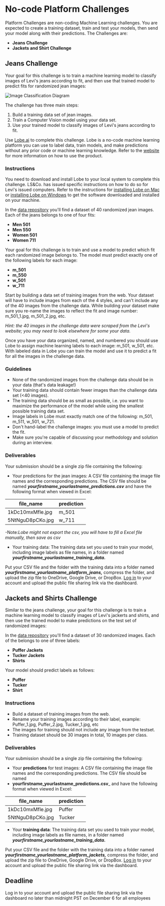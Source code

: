 # No-code Platform Challenges
Platform Challenges are non-coding Machine Learning challenges. You are expected to create a training dataset, train and test your models, then send your model along with their predictions. The Challenges are:
- **Jeans Challenge**
- **Jackets and Shirt Challenge**


## Jeans Challenge

Your goal for this challenge is to train a machine learning model to classify images of Levi's jeans according to fit, and then use that trained model to predict fits for randomized jean images: 

![Image Classification Diagram](https://github.com/fellowship/upskill_challenges_02/blob/main/imgs/cv_model_diagram.png)

The challenge has three main steps:

1. Build a training data set of jean images.
2. Train a Computer Vision model using your data set.
3. Use your trained model to classify images of Levi's jeans according to fit.

Use [Lobe.ai](https://lobe.ai/) to complete this challenge. Lobe is a no-code machine learning platform you can use to label data, train models, and make predictions without any prior code or machine learning knowledge. Refer to the [website](https://lobe.ai/) for more information on how to use the product.

### Instructions

You need to download and install Lobe to your local system to complete this challenge. LS&Co. has issued specific instructions on how to do so for Levi's issued computers. Refer to the instructions for [installing Lobe on Mac](https://github.com/fellowship/upskill_challenges_02/blob/main/Platform/installation/Install%20Lobe%20on%20Mac.pdf) or [installing Lobe on Windows](https://github.com/fellowship/upskill_challenges_02/blob/main/Platform/installation/Install%20Lobe%20Windows.pdf) to get the software downloaded and installed on your machine.

In the [data repository](https://github.com/fellowship/upskill_challenges_02/blob/main/Platform/Data/jeans_challenge_data.zip) you'll find a dataset of 40 randomized jean images. Each of the jeans belongs to one of four fits:

- **Men 501**
- **Men 550**
- **Women 501** 
- **Women 711**

Your goal for this challenge is to train and use a model to predict which fit each randomized image belongs to. The model must predict exactly one of the following labels for each image: 

- **m_501**
- **m_550**
- **w_501**
- **w_711**

Start by building a data set of training images from the web. Your dataset will have to include images from each of the 4 styles, and can't include any of the 40 images from the challenge data. While building your dataset make sure you re-name the images to reflect the fit and image number: m_501_1.jpg, m_501_2.jpg, etc. 

_Hint: the 40 images in the challenge data were scraped from the Levi's website; you may need to look elsewhere for some your data._

Once you have your data organized, named, and numbered you should use Lobe to assign machine learning labels to each image: m_501, w_501, etc. With labeled data in Lobe you can train the model and use it to predict a fit for all the images in the challenge data.

### Guidelines

- None of the randomized images from the challenge data should be in your data (that's data leakage!)
- Your training data should contain fewer images than the challenge data set (<40 images).
- The training data should be as small as possible, i.e. you want to maximize the performance of the model while using the smallest possible training data set.
- Image labels in Lobe must exactly match one of the following: m_501, m_511, w_501, w_721.
- Don't hand-label the challenge images: you must use a model to predict the fit.
- Make sure you're capable of discussing your methodology and solution during an interview.

### Deliverables

Your submission should be a single zip file containing the following:

- Your predictions for the jean images: A CSV file containing the image file names and the corresponding predictions. The CSV file should be named _**yourfirstname_yourlastname_predictions.csv**_ and have the following format when viewed in Excel:

| file_name        | prediction |
|------------------|------------|
| 1kDc10mxMfle.jpg | m_501      |
| 5NtNguD8pCKo.jpg | w_711      |

-Note:_Lobe might not export the csv, you will have to fill a Excel file manually, then save as csv_

- Your training data: The training data set you used to train your model, including image labels as file names, in a folder named _**yourfirstname_yourlastname_training_data.**_

Put your CSV file and the folder with the training data into a folder named _**yourfirstname_yourlastname_platform_jeans,**_ compress the folder, and upload the zip file to OneDrive, Google Drive, or DropBox. [Log in](https://www.launchpad.ai/upskill/levis/login) to your account and upload the public file sharing link via the dashboard.

## Jackets and Shirts Challenge
Similar to the jeans challenge,  your goal for this challenge is to train a machine learning model to classify images of Levi's jackerts and shirts, and then use the trained model to make predictions on the test set of randomized images: 

In the [data repository](https://github.com/fellowship/upskill_challenges_02/blob/main/Platform/Data/jackets_challenge_data.zip) you'll find a dataset of 30 randomized  images. Each of the belongs to one of three labels:
- **Puffer Jackets**
- **Tucker Jackets**
- **Shirts** 


Your model should predict labels as follows:
- **Puffer**
- **Tucker**
- **Shirt**


### Instructions
-  Build a dataset of training images from the web. 
-  Rename your training images according to their label, example: Puffer_1.jpg, Puffer_2.jpg, Tucker_1.jpg, etc
-  The images for training should not include any image from the testset. 
-  Training dataset should be 30 images in total, 10 images per class.

### Deliverables

Your submission should be a single zip file containing the following:

- Your **predictions** for test images: A CSV file containing the image file names and the corresponding predictions. The CSV file should be named
- **yourfirstname_yourlastname_predictions.csv**_ and have the following format when viewed in Excel:

| file_name        | prediction |
|------------------|------------|
| 1kDc10mxMfle.jpg | Puffer     |
| 5NtNguD8pCKo.jpg | Tucker     |


- Your **training data**: The training data set you used to train your model, including image labels as file names, in a folder named _**yourfirstname_yourlastname_training_data.**_

Put your CSV file and the folder with the training data into a folder named _**yourfirstname_yourlastname_platform_jackets,**_ compress the folder, and upload the zip file to OneDrive, Google Drive, or DropBox. [Log in](https://www.launchpad.ai/upskill/levis/login) to your account and upload the public file sharing link via the dashboard.

## Deadline
Log in to your account and upload the public file sharing link via the dashboard no later than midnight PST on December 6 for all employees
